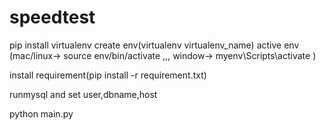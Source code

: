# speedtest
pip install virtualenv
create env(virtualenv virtualenv_name)
active env (mac/linux-> source env/bin/activate ,,, window-> myenv\Scripts\activate )

install requirement(pip install -r requirement.txt)

runmysql and set user,dbname,host 

python main.py
